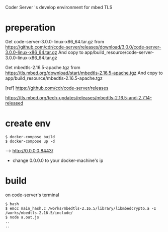 Coder Server 's develop environment  for mbed TLS 


# preperation

Get code-server-3.0.0-linux-x86_64.tar.gz from https://github.com/cdr/code-server/releases/download/3.0.0/code-server-3.0.0-linux-x86_64.tar.gz  And copy to app/build_resource/code-server-3.0.0-linux-x86_64.tar.gz

Get mbedtls-2.16.5-apache.tgz from https://tls.mbed.org/download/start/mbedtls-2.16.5-apache.tgz And copy to app/build_resource/mbedtls-2.16.5-apache.tgz

[ref]
https://github.com/cdr/code-server/releases

https://tls.mbed.org/tech-updates/releases/mbedtls-2.16.5-and-2.7.14-released

# create env

```
$ docker-compose build
$ docker-compose up -d
```

--> http://0.0.0.0:8443/ 

* change 0.0.0.0 to your docker-machine's ip




# build 

on code-server's terminal 

```
$ bash
$ emcc main_hash.c /works/mbedtls-2.16.5/library/libmbedcrypto.a -I /works/mbedtls-2.16.5/include/
$ node a.out.js  
..
..
```

